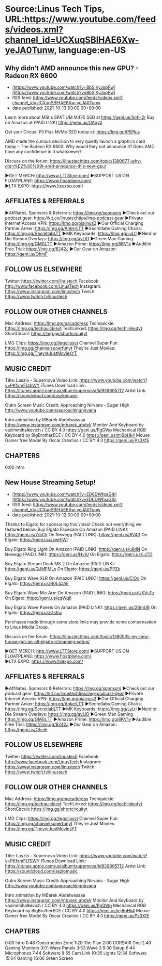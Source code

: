 # Source:Linus Tech Tips, URL:https://www.youtube.com/feeds/videos.xml?channel_id=UCXuqSBlHAE6Xw-yeJA0Tunw, language:en-US

## Why didn’t AMD announce this new GPU? - Radeon RX 6600
 - [https://www.youtube.com/watch?v=BbSjKyJopFw](https://www.youtube.com/watch?v=BbSjKyJopFw)
 - RSS feed: https://www.youtube.com/feeds/videos.xml?channel_id=UCXuqSBlHAE6Xw-yeJA0Tunw
 - date published: 2021-10-13 00:00:00+00:00

Learn more about MSI's SPATIUM M470 SSD at https://geni.us/SofH2r
Buy on Amazon at (PAID LINK) https://geni.us/OAny0

Get your Cricual P5 Plus NVMe SSD today at:
https://lmg.gg/P5Plus

AMD made the curious decision to very quietly launch a graphics card today – The Radeon RX 6600. Why would they not announce it? Does AMD have any confidence in it whatsoever?

Discuss on the forum: https://linustechtips.com/topic/1380677-why-didn%E2%80%99t-amd-announce-this-new-gpu/


►GET MERCH: http://www.LTTStore.com/
►SUPPORT US ON FLOATPLANE: https://www.floatplane.com/  
►LTX EXPO: https://www.ltxexpo.com/   

AFFILIATES & REFERRALS
---------------------------------------------------
►Affiliates, Sponsors & Referrals: https://lmg.gg/sponsors
►Check out our podcast gear: https://kit.co/linustechtips/lmg-podcast-gear
►Private Internet Access VPN: https://lmg.gg/pialinus2
►Our Official Charging Partner Anker: https://lmg.gg/AnkerLTT
►Secretlabs Gaming Chairs: https://lmg.gg/SecretlabLTT
►MK Keyboards: https://lmg.gg/LyLtl
►Nerd or Die Stream Overlays: https://lmg.gg/avLlO
►Green Man Gaming https://lmg.gg/GMGLTT
►Amazon Prime: https://lmg.gg/8KV1v
►Audible Free Trial: https://lmg.gg/8242J
►Our Gear on Amazon: https://geni.us/OhmF

FOLLOW US ELSEWHERE
---------------------------------------------------  
Twitter: https://twitter.com/linustech
Facebook: http://www.facebook.com/LinusTech
Instagram: https://www.instagram.com/linustech
Twitch: https://www.twitch.tv/linustech

FOLLOW OUR OTHER CHANNELS
---------------------------------------------------  
Mac Address: https://lmg.gg/macaddress
Techquickie: https://lmg.gg/techquickieyt
TechLinked: https://lmg.gg/techlinkedyt
ShortCircuit: https://lmg.gg/shortcircuityt

LMG Clips: https://lmg.gg/lmgclipsyt
Channel Super Fun: https://lmg.gg/channelsuperfunyt
They're Just Movies: https://lmg.gg/TheyreJustMoviesYT

MUSIC CREDIT
---------------------------------------------------  
Title: Laszlo - Supernova
Video Link: https://www.youtube.com/watch?v=PKfxmFU3lWY
iTunes Download Link: https://itunes.apple.com/us/album/supernova/id936805712
Artist Link: https://soundcloud.com/laszlomusic

Outro Screen Music Credit: Approaching Nirvana - Sugar High http://www.youtube.com/approachingnirvana

Intro animation by MBarek Abdelwassaa https://www.instagram.com/mbarek_abdel/
Monitor And Keyboard by vadimmihalkevich / CC BY 4.0  https://geni.us/PgGWp
Mechanical RGB Keyboard by BigBrotherECE / CC BY 4.0 https://geni.us/mj6pHk4
Mouse Gamer free Model By Oscar Creativo / CC BY 4.0 https://geni.us/Ps3XfE

CHAPTERS
---------------------------------------------------  
0:00 Intro

## New House Streaming Setup!
 - [https://www.youtube.com/watch?v=ED6DWfpaGIk](https://www.youtube.com/watch?v=ED6DWfpaGIk)
 - RSS feed: https://www.youtube.com/feeds/videos.xml?channel_id=UCXuqSBlHAE6Xw-yeJA0Tunw
 - date published: 2021-10-12 00:00:00+00:00

Thanks to Elgato for sponsoring this video! Check out everything we featured below: 
Buy Elgato Facecam
On Amazon (PAID LINK): https://geni.us/7r5Ch
On Newegg (PAID LINK): https://geni.us/8V43
On Elgato: https://geni.us/JzwHjWr

Buy Elgato Ring Light
On Amazon (PAID LINK): https://geni.us/u8dN
On Newegg (PAID LINK): https://geni.us/HvlU
On Elgato: https://geni.us/LcTD

Buy Elgato Stream Deck MK.2
On Amazon (PAID LINK): https://geni.us/QJMPMLx
On Elgato: https://geni.us/PPZk

Buy Elgato Wave XLR
On Amazon (PAID LINK): https://geni.us/ClOc
On Elgato: https://geni.us/B0L4zAE

Buy Elgato Wave Mic Arm
On Amazon (PAID LINK): https://geni.us/UKVuTz
On Elgato: https://geni.us/eqWq8

Buy Elgato Wave Panels
On Amazon (PAID LINK): https://geni.us/26mUB
On Elgato: https://geni.us/Gstnv

Purchases made through some store links may provide some compensation to Linus Media Group.

Discuss on the forum: https://linustechtips.com/topic/1380535-my-new-house-got-an-all-elgato-streaming-setup/

►GET MERCH: http://www.LTTStore.com/
►SUPPORT US ON FLOATPLANE: https://www.floatplane.com/  
►LTX EXPO: https://www.ltxexpo.com/   

AFFILIATES & REFERRALS
---------------------------------------------------
►Affiliates, Sponsors & Referrals: https://lmg.gg/sponsors
►Check out our podcast gear: https://kit.co/linustechtips/lmg-podcast-gear
►Private Internet Access VPN: https://lmg.gg/pialinus2
►Our Official Charging Partner Anker: https://lmg.gg/AnkerLTT
►Secretlabs Gaming Chairs: https://lmg.gg/SecretlabLTT
►MK Keyboards: https://lmg.gg/LyLtl
►Nerd or Die Stream Overlays: https://lmg.gg/avLlO
►Green Man Gaming https://lmg.gg/GMGLTT
►Amazon Prime: https://lmg.gg/8KV1v
►Audible Free Trial: https://lmg.gg/8242J
►Our Gear on Amazon: https://geni.us/OhmF

FOLLOW US ELSEWHERE
---------------------------------------------------  
Twitter: https://twitter.com/linustech
Facebook: http://www.facebook.com/LinusTech
Instagram: https://www.instagram.com/linustech
Twitch: https://www.twitch.tv/linustech

FOLLOW OUR OTHER CHANNELS
---------------------------------------------------  
Mac Address: https://lmg.gg/macaddress
Techquickie: https://lmg.gg/techquickieyt
TechLinked: https://lmg.gg/techlinkedyt
ShortCircuit: https://lmg.gg/shortcircuityt

LMG Clips: https://lmg.gg/lmgclipsyt
Channel Super Fun: https://lmg.gg/channelsuperfunyt
They're Just Movies: https://lmg.gg/TheyreJustMoviesYT

MUSIC CREDIT
---------------------------------------------------  
Title: Laszlo - Supernova
Video Link: https://www.youtube.com/watch?v=PKfxmFU3lWY
iTunes Download Link: https://itunes.apple.com/us/album/supernova/id936805712
Artist Link: https://soundcloud.com/laszlomusic

Outro Screen Music Credit: Approaching Nirvana - Sugar High http://www.youtube.com/approachingnirvana

Intro animation by MBarek Abdelwassaa https://www.instagram.com/mbarek_abdel/
Monitor And Keyboard by vadimmihalkevich / CC BY 4.0  https://geni.us/PgGWp
Mechanical RGB Keyboard by BigBrotherECE / CC BY 4.0 https://geni.us/mj6pHk4
Mouse Gamer free Model By Oscar Creativo / CC BY 4.0 https://geni.us/Ps3XfE

CHAPTERS
---------------------------------------------------  
0:00 Intro
0:48 Construction Zone
1:20 The Plan
2:00 CORSAIR One
2:40 Gaming Monitors
3:01 Wave Panels
3:53 Wave 3
5:30 Setup
6:44 Microphones
7:44 Software
8:55 Cam Link
10:35 Lights
12:34 Software
15:04 Gaming
16:06 Green Screen

